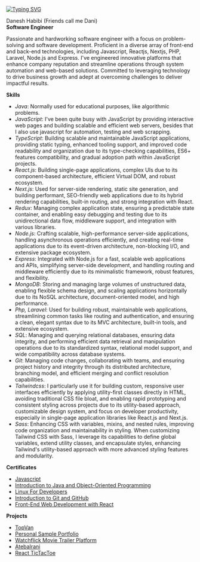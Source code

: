 [![Typing SVG](https://readme-typing-svg.demolab.com?font=JetBrains+Mono&weight=500&letterSpacing=2px&duration=4000&pause=700&color=C5F467&width=435&lines=Hello!+I'm+Danesh+Habibi)](https://github.com/s1rbl4ck)

Danesh Habibi (Friends call me Dani) <br>
**Software Engineer**
<br>

Passionate and hardworking software engineer with a focus on problem-solving and software development. Proficient in a diverse array of front-end and back-end technologies, including Javascript, Reactjs, Nextjs, PHP, Laravel, Node.js and Express. I've engineered innovative platforms that enhance company reputation and streamline operations through system automation and web-based solutions. Committed to leveraging technology to drive business growth and adept at overcoming challenges to deliver impactful results.

**Skills**
- *Java*: Normally used for educational purposes, like algorithmic problems.
- *JavaScript*: I've been quite busy with JavaScript by providing interactive web pages and building scalable and efficient web servers, besides that I also use javascript for automation, testing and web scrapping.
- *TypeScript*: Building scalable and maintainable JavaScript applications, providing static typing, enhanced tooling support, and improved code readability and organization due to its type-checking capabilities, ES6+ features compatibility, and gradual adoption path within JavaScript projects.
- *React.js*: Building single-page applications, complex UIs due to its component-based architecture, efficient Virtual DOM, and robust ecosystem.
- *Next.js*: Used for server-side rendering, static site generation, and building performant, SEO-friendly web applications due to its hybrid rendering capabilities, built-in routing, and strong integration with React.
- *Redux*: Managing complex application state, ensuring a predictable state container, and enabling easy debugging and testing due to its unidirectional data flow, middleware support, and integration with various libraries.
- *Node.js*: Crafting scalable, high-performance server-side applications, handling asynchronous operations efficiently, and creating real-time applications due to its event-driven architecture, non-blocking I/O, and extensive package ecosystem.
- *Express*: Integrated with Node.js for a fast, scalable web applications and APIs, simplifying server-side development, and handling routing and middleware efficiently due to its minimalistic framework, robust features, and flexibility.
- *MongoDB*: Storing and managing large volumes of unstructured data, enabling flexible schema design, and scaling applications horizontally due to its NoSQL architecture, document-oriented model, and high performance.
- *Php, Laravel*: Used for building robust, maintainable web applications, streamlining common tasks like routing and authentication, and ensuring a clean, elegant syntax due to its MVC architecture, built-in tools, and extensive ecosystem.
- *SQL*: Managing and querying relational databases, ensuring data integrity, and performing efficient data retrieval and manipulation operations due to its standardized syntax, relational model support, and wide compatibility across database systems.
- *Git*: Managing code changes, collaborating with teams, and ensuring project history and integrity through its distributed architecture, branching model, and efficient merging and conflict resolution capabilities.
- *Tailwindcss*: I particularly use it for building custom, responsive user interfaces efficiently by applying utility-first classes directly in HTML, avoiding traditional CSS file bloat, and enabling rapid prototyping and consistent styling across projects due to its utility-based approach, customizable design system, and focus on developer productivity, especially in single-page application libraries like React.js and Next.js.
- *Sass*: Enhancing CSS with variables, mixins, and nested rules, improving code organization and maintainability in styling. When customizing Tailwind CSS with Sass, I leverage its capabilities to define global variables, extend utility classes, and encapsulate styles, enhancing Tailwind's utility-based approach with more advanced styling features and modularity.

**Certificates**
- [Javascript](https://www.hackerrank.com/certificates/fdd229708247)
- [Introduction to Java and Object-Oriented Programming](https://www.coursera.org/account/accomplishments/certificate/5U26JHBS8LNA)
- [Linux For Developers](https://www.coursera.org/account/accomplishments/certificate/DBSLZ4ZWXQ2N)
- [Introduction to Git and GitHub](https://www.coursera.org/account/accomplishments/certificate/XVF4PD8CTTUU)
- [Front-End Web Development with React](https://www.coursera.org/account/accomplishments/certificate/2D2YVHQESQCW)

**Projects**
- [TopVan](https://topvan.ch/)
- [Personal Sample Portfolio](https://s1rbl4ck.vercel.app/)
- [Watchflick Movie Trailer Platform](https://watchflick.vercel.app/)
- [AtebaIrani](https://atebairani.ir)
- [React TicTacToe](https://tictactoe-s1rbl4ck.netlify.app/)